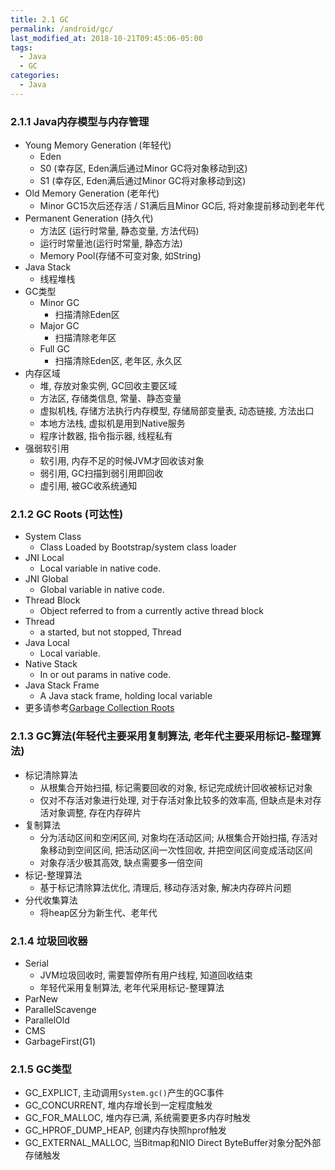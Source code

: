 ```yaml
---
title: 2.1 GC
permalink: /android/gc/
last_modified_at: 2018-10-21T09:45:06-05:00
tags:
  - Java
  - GC
categories:
  - Java
---
```


### 2.1.1 Java内存模型与内存管理
* Young Memory Generation (年轻代)
    * Eden
    * S0 (幸存区, Eden满后通过Minor GC将对象移动到这)
    * S1 (幸存区, Eden满后通过Minor GC将对象移动到这)
* Old Memory Generation (老年代)
    * Minor GC15次后还存活 / S1满后且Minor GC后, 将对象提前移动到老年代
* Permanent Generation (持久代)
    * 方法区 (运行时常量, 静态变量, 方法代码)
    * 运行时常量池(运行时常量, 静态方法)
    * Memory Pool(存储不可变对象, 如String)
* Java Stack
    * 线程堆栈
* GC类型
    * Minor GC
        * 扫描清除Eden区
    * Major GC
        * 扫描清除老年区
    * Full GC
        * 扫描清除Eden区, 老年区, 永久区
* 内存区域
  - 堆, 存放对象实例, GC回收主要区域
  - 方法区, 存储类信息, 常量、静态变量
  - 虚拟机栈, 存储方法执行内存模型, 存储局部变量表, 动态链接, 方法出口
  - 本地方法栈, 虚拟机是用到Native服务
  - 程序计数器, 指令指示器, 线程私有
* 强弱软引用
  - 软引用, 内存不足的时候JVM才回收该对象
  - 弱引用, GC扫描到弱引用即回收
  - 虚引用, 被GC收系统通知

### 2.1.2 GC Roots (可达性)
* System Class
    * Class Loaded by Bootstrap/system class loader
* JNI Local
    * Local variable in native code.
* JNI Global
    * Global variable in native code.
* Thread Block
    * Object referred to from a currently active thread block
* Thread
    * a started, but not stopped, Thread
* Java Local
    * Local variable.
* Native Stack
    * In or out params in native code.
* Java Stack Frame
    * A Java stack frame, holding local variable
* 更多请参考[Garbage Collection Roots](https://help.eclipse.org/mars/index.jsp?topic=%2Forg.eclipse.mat.ui.help%2Fconcepts%2Fgcroots.html)

### 2.1.3 GC算法(年轻代主要采用复制算法, 老年代主要采用标记-整理算法)
- 标记清除算法
  - 从根集合开始扫描, 标记需要回收的对象, 标记完成统计回收被标记对象
  - 仅对不存活对象进行处理, 对于存活对象比较多的效率高, 但缺点是未对存活对象调整, 存在内存碎片
- 复制算法
  - 分为活动区间和空闲区间, 对象均在活动区间; 从根集合开始扫描, 存活对象移动到空间区间, 把活动区间一次性回收, 并把空间区间变成活动区间
  - 对象存活少极其高效, 缺点需要多一倍空间
- 标记-整理算法
  - 基于标记清除算法优化, 清理后, 移动存活对象, 解决内存碎片问题
- 分代收集算法
  - 将heap区分为新生代、老年代

### 2.1.4 垃圾回收器
- Serial
  - JVM垃圾回收时, 需要暂停所有用户线程, 知道回收结束
  - 年轻代采用复制算法, 老年代采用标记-整理算法
- ParNew
- ParallelScavenge
- ParallelOld
- CMS
- GarbageFirst(G1)

### 2.1.5 GC类型
- GC_EXPLICT, 主动调用`System.gc()`产生的GC事件
- GC_CONCURRENT, 堆内存增长到一定程度触发
- GC_FOR_MALLOC, 堆内存已满, 系统需要更多内存时触发
- GC_HPROF_DUMP_HEAP, 创建内存快照hprof触发
- GC_EXTERNAL_MALLOC, 当Bitmap和NIO Direct ByteBuffer对象分配外部存储触发
